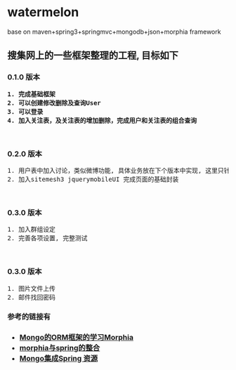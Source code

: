 <h1>watermelon</h1>
<div>base on maven+spring3+springmvc+mongodb+json+morphia framework</div>


<h2>搜集网上的一些框架整理的工程, 目标如下</h2>

<h3>0.1.0 版本</h3>
<strong><pre>
1. 完成基础框架
2. 可以创建修改删除及查询User
3. 可以登录
4. 加入关注表，及关注表的增加删除，完成用户和关注表的组合查询
</pre></strong>
<br>
<h3>0.2.0 版本</h3>
<pre>
1. 用户表中加入讨论，类似微博功能, 具体业务放在下个版本中实现, 这里只针对查询给出例子.
2. 加入sitemesh3 jquerymobileUI 完成页面的基础封装
</pre>
<br>
<h3>0.3.0 版本</h3>
<pre>
1. 加入群组设定
2. 完善各项设置, 完整测试
</pre>
<br>
<h3>0.3.0 版本</h3>
<pre>
1. 图片文件上传
2. 邮件找回密码
</pre>

<h3>参考的链接有<h3>
<ul>
  <li><a href="http://topmanopensource.iteye.com/category/58118" target="_blank">Mongo的ORM框架的学习Morphia</a></li>  
  <li><a href="http://www.blogjava.net/watchzerg/archive/2012/09/21/388291.html" target="_blank">morphia与spring的整合</a></li>
  <li><a href="http://download.csdn.net/detail/mapeijie888/4221150" target="_blank">Mongo集成Spring 资源</a></li>
</ul>
